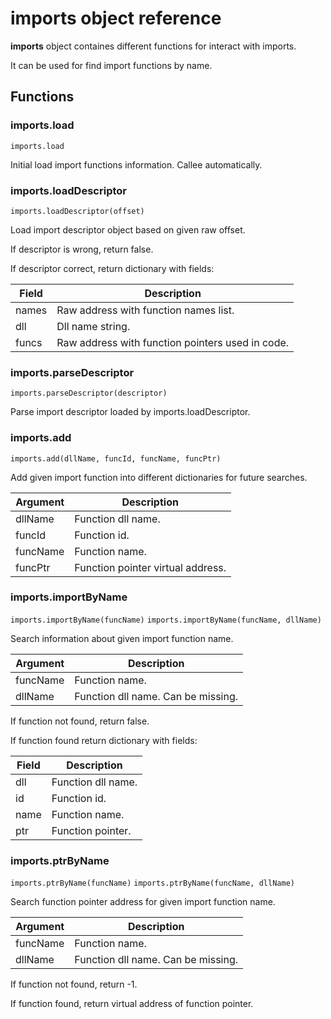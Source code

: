 # **imports** object reference

**imports** object containes different functions for interact with imports.

It can be used for find import functions by name.

## Functions

### imports.load

``imports.load``

Initial load import functions information. Callee automatically.

### imports.loadDescriptor

``imports.loadDescriptor(offset)``

Load import descriptor object based on given raw offset.

If descriptor is wrong, return false.

If descriptor correct, return dictionary with fields:

| Field | Description |
| ----- | ----------- |
| names | Raw address with function names list. |
| dll   | Dll name string. |
| funcs | Raw address with function pointers used in code. |


### imports.parseDescriptor

``imports.parseDescriptor(descriptor)``

Parse import descriptor loaded by imports.loadDescriptor.

### imports.add

``imports.add(dllName, funcId, funcName, funcPtr)``

Add given import function into different dictionaries for future searches.

| Argument  | Description |
| --------  | ----------- |
| dllName   | Function dll name. |
| funcId    | Function id. |
| funcName  | Function name. |
| funcPtr   | Function pointer virtual address. |

### imports.importByName

``imports.importByName(funcName)``
``imports.importByName(funcName, dllName)``

Search information about given import function name.

| Argument  | Description |
| --------  | ----------- |
| funcName  | Function name. |
| dllName   | Function dll name. Can be missing. |

If function not found, return false.

If function found return dictionary with fields:

| Field | Description |
| ----- | ----------- |
| dll   | Function dll name. |
| id    | Function id. |
| name  | Function name. |
| ptr   | Function pointer. |

### imports.ptrByName

``imports.ptrByName(funcName)``
``imports.ptrByName(funcName, dllName)``

Search function pointer address for given import function name.

| Argument  | Description |
| --------  | ----------- |
| funcName  | Function name. |
| dllName   | Function dll name. Can be missing. |

If function not found, return -1.

If function found, return virtual address of function pointer.
